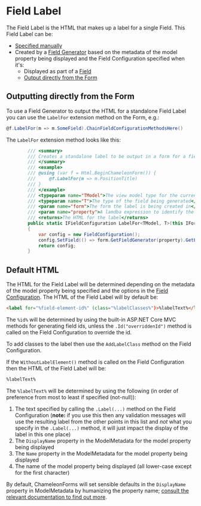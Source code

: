 # Field Label

The Field Label is the HTML that makes up a label for a single Field. This Field Label can be:

* [Specified manually](field.md#manually-specify-html)
* Created by a [Field Generator](./#field-types) based on the metadata of the model property being displayed and the Field Configuration specified when it's:
    * Displayed as part of a [Field](field.md)
    * [Output directly from the Form](#outputting-directly-from-the-form)

## Outputting directly from the Form

To use a Field Generator to output the HTML for a standalone Field Label you can use the `LabelFor` extension method on the Form, e.g.:

```csharp
@f.LabelFor(m => m.SomeField).ChainFieldConfigurationMethodsHere()
```

The `LabelFor` extension method looks like this:

```csharp
        /// <summary>
        /// Creates a standalone label to be output in a form for a field.
        /// </summary>
        /// <example>
        /// @using (var f = Html.BeginChameleonForm()) {
        ///     @f.LabelFor(m => m.PositionTitle)
        /// }
        /// </example>
        /// <typeparam name="TModel">The view model type for the current view</typeparam>        
        /// <typeparam name="T">The type of the field being generated</typeparam>
        /// <param name="form">The form the label is being created in</param>
        /// <param name="property">A lamdba expression to identify the field to render the label for</param>
        /// <returns>The HTML for the label</returns>
        public static IFieldConfiguration LabelFor<TModel, T>(this IForm<TModel> form, Expression<Func<TModel, T>> property)
        {
            var config = new FieldConfiguration();
            config.SetField(() => form.GetFieldGenerator(property).GetLabelHtml(config));
            return config;
        }
```

## Default HTML

The HTML for the Field Label will be determined depending on the metadata of the model property being specified and the options in the [Field Configuration](field-configuration). The HTML of the Field Label will by default be:

```html
<label for="%field-element-id%" (class="%labelClasses%")>%labelText%</label>
```

The `%id%` will be determined by using the built-in ASP.NET Core MVC methods for generating field ids, unless the `.Id("overriddenId")` method is called on the Field Configuration to override the id.

To add classes to the label then use the `AddLabelClass` method on the Field Configuration.

If the `WithoutLabelElement()` method is called on the Field Configuration then the HTML of the Field Label will be:

```html
%labelText%
```

The `%labelText%` will be determined by using the following (in order of preference from most to least if specified (not-null)):

1. The text specified by calling the `.Label(...)` method on the Field Configuration (**note:** if you use this then any validation messages will use the resulting label from the other points in this list and *not* what you specify in the `.Label(...)` method, it will just impact the display of the label in this one place)
2. The `DisplayName` property in the ModelMetadata for the model property being displayed
3. The `Name` property in the ModelMetadata for the model property being displayed
4. The name of the model property being displayed (all lower-case except for the first character)

By default, ChameleonForms will set sensible defaults in the `DisplayName` property in ModelMetadata by humanizing the property name; [consult the relevant documentation to find out more](labels.md).
